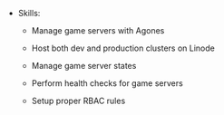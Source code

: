 * Skills:

    * Manage game servers with Agones

    * Host both dev and production clusters on Linode

    * Manage game server states

    * Perform health checks for game servers

    * Setup proper RBAC rules
